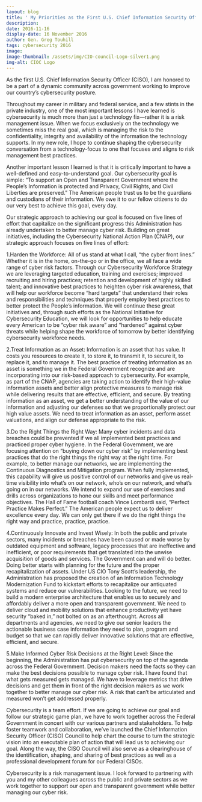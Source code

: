 ```yaml
---
layout: blog
title: ' My Priorities as the First U.S. Chief Information Security Officer'
description:
date: 2016-11-16
display-date: 16 November 2016
author: Gen. Greg Touhill
tags: cybersecurity 2016
image:
image-thumbnail: /assets/img/CIO-council-Logo-silver1.png
img-alt: CIOC Logo
---
```

As the first U.S. Chief Information Security Officer (CISO), I am honored to be a part of a dynamic community across government working to improve our country’s cybersecurity posture.

Throughout my career in military and federal service, and a few stints in the private industry, one of the most important lessons I have learned is cybersecurity is much more than just a technology fix—rather it is a risk management issue. When we focus exclusively on the technology we sometimes miss the real goal, which is managing the risk to the confidentiality, integrity and availability of the information the technology supports. In my new role, I hope to continue shaping the cybersecurity conversation from a technology-focus to one that focuses and aligns to risk management best practices.

Another important lesson I learned is that it is critically important to have a well-defined and easy-to-understand goal. Our cybersecurity goal is simple: “To support an Open and Transparent Government where the People’s Information is protected and Privacy, Civil Rights, and Civil Liberties are preserved.” The American people trust us to be the guardians and custodians of their information. We owe it to our fellow citizens to do our very best to achieve this goal, every day.

Our strategic approach to achieving our goal is focused on five lines of effort that capitalize on the significant progress this Administration has already undertaken to better manage cyber risk. Building on great initiatives, including the Cybersecurity National Action Plan (CNAP), our strategic approach focuses on five lines of effort:

1.Harden the Workforce: All of us stand at what I call, “the cyber front lines.” Whether it is in the home, on-the-go or in the office, we all face a wide range of cyber risk factors. Through our Cybersecurity Workforce Strategy we are leveraging targeted education, training and exercises; improved recruiting and hiring practices; retention and development of highly skilled talent; and innovative best practices to heighten cyber risk awareness, that will help our workforce become “hard targets” that understand their roles and responsibilities and techniques that properly employ best practices to better protect the People’s information. We will continue these great initiatives and, through such efforts as the National Initiative for Cybersecurity Education, we will look for opportunities to help educate every American to be “cyber risk aware” and “hardened” against cyber threats while helping shape the workforce of tomorrow by better identifying cybersecurity workforce needs.

2.Treat Information as an Asset: Information is an asset that has value. It costs you resources to create it, to store it, to transmit it, to secure it, to replace it, and to manage it. The best practice of treating information as an asset is something we in the Federal Government recognize and are incorporating into our risk-based approach to cybersecurity. For example, as part of the CNAP, agencies are taking action to identify their high-value information assets and better align protective measures to manage risk while delivering results that are effective, efficient, and secure. By treating information as an asset, we get a better understanding of the value of our information and adjusting our defenses so that we proportionally protect our high value assets. We need to treat information as an asset, perform asset valuations, and align our defense appropriate to the risk.

3.Do the Right Things the Right Way: Many cyber incidents and data breaches could be prevented if we all implemented best practices and practiced proper cyber hygiene. In the Federal Government, we are focusing attention on “buying down our cyber risk” by implementing best practices that do the right things the right way at the right time. For example, to better manage our networks, we are implementing the Continuous Diagnostics and Mitigation program. When fully implemented, this capability will give us positive control of our networks and give us real-time visibility into what’s on our network, who’s on our network, and what’s going on in our networks. We intend to expand our use of exercises and drills across organizations to hone our skills and meet performance objectives. The Hall of Fame football coach Vince Lombardi said, “Perfect Practice Makes Perfect.” The American people expect us to deliver excellence every day. We can only get there if we do the right things the right way and practice, practice, practice.

4.Continuously Innovate and Invest Wisely: In both the public and private sectors, many incidents or breaches have been caused or made worse by outdated equipment and software, legacy processes that are ineffective and inefficient, or poor requirements that get translated into the unwise acquisition of goods and services. The Government can and will do better. Doing better starts with planning for the future and the proper recapitalization of assets. Under US CIO Tony Scott’s leadership, the Administration has proposed the creation of an Information Technology Modernization Fund to kickstart efforts to recapitalize our antiquated systems and reduce our vulnerabilities. Looking to the future, we need to build a modern enterprise architecture that enables us to securely and affordably deliver a more open and transparent government. We need to deliver cloud and mobility solutions that enhance productivity yet have security “baked in,” not bolted on as an afterthought. Across all departments and agencies, we need to give our senior leaders the actionable business case information they need to plan, program and budget so that we can rapidly deliver innovative solutions that are effective, efficient, and secure.

5.Make Informed Cyber Risk Decisions at the Right Level: Since the beginning, the Administration has put cybersecurity on top of the agenda across the Federal Government. Decision makers need the facts so they can make the best decisions possible to manage cyber risk. I have found that what gets measured gets managed. We have to leverage metrics that drive decisions and get them in front of the right decision makers as we work together to better manage our cyber risk. A risk that can’t be articulated and measured won’t get addressed properly.

Cybersecurity is a team effort. If we are going to achieve our goal and follow our strategic game plan, we have to work together across the Federal Government in concert with our various partners and stakeholders. To help foster teamwork and collaboration, we’ve launched the Chief Information Security Officer (CISO) Council to help chart the course to turn the strategic vision into an executable plan of action that will lead us to achieving our goal. Along the way, the CISO Council will also serve as a clearinghouse of the identification, shaping, and sharing of best practices as well as a professional development forum for our Federal CISOs.

Cybersecurity is a risk management issue. I look forward to partnering with you and my other colleagues across the public and private sectors as we work together to support our open and transparent government while better managing our cyber risk.
